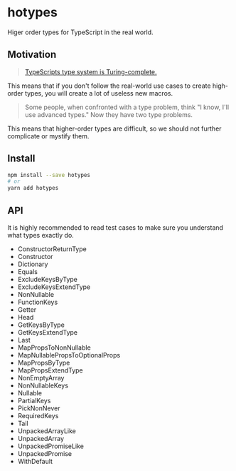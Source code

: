 # hotypes
Higer order types for TypeScript in the real world.

## Motivation

> [TypeScripts type system is Turing-complete.](https://github.com/microsoft/TypeScript/issues/14833)

This means that if you don't follow the real-world use cases to create high-order types,
you will create a lot of useless new macros.

> Some people, when confronted with a type problem, think "I know, I'll use advanced types." Now they have two type problems.

This means that higher-order types are difficult,
so we should not further complicate or mystify them.

## Install

```sh
npm install --save hotypes
# or
yarn add hotypes
```

## API

It is highly recommended to read test cases to make sure you understand what types exactly do.

- ConstructorReturnType
- Constructor
- Dictionary
- Equals
- ExcludeKeysByType
- ExcludeKeysExtendType
- NonNullable
- FunctionKeys
- Getter
- Head
- GetKeysByType
- GetKeysExtendType
- Last
- MapPropsToNonNullable
- MapNullablePropsToOptionalProps
- MapPropsByType
- MapPropsExtendType
- NonEmptyArray
- NonNullableKeys
- Nullable
- PartialKeys
- PickNonNever
- RequiredKeys
- Tail
- UnpackedArrayLike
- UnpackedArray
- UnpackedPromiseLike
- UnpackedPromise
- WithDefault

